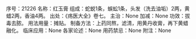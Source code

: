 序号：21226
名称：红玉膏
组成：蛇蜕1条，蜈蚣1条，头发（洗去油垢）2两，黄蜡2两，香油4两。
出处：《疡医大全》卷七。
主治：None
加减：None
功效：拔毒去脓。
用法用量：摊贴。
制备方法：上药同熬，滤清，用黄丹收膏，再下黄蜡融化。
临床应用：None
各家论述：None
用药禁忌：None
附注：None
